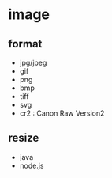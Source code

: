 # image

## format
* jpg/jpeg
* gif
* png
* bmp
* tiff
* svg
* cr2 : Canon Raw Version2

## resize
* java
* node.js
